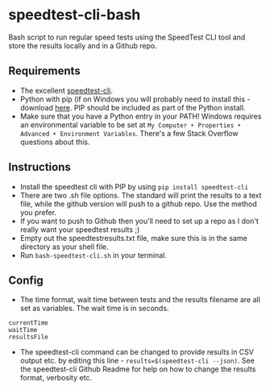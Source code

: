 # speedtest-cli-bash
Bash script to run regular speed tests using the SpeedTest CLI tool and store the results locally and in a Github repo.

## Requirements
- The excellent [speedtest-cli](https://github.com/sivel/speedtest-cli "speedtest-cli Github page").
- Python with pip (if on Windows you will probably need to install this - download [here](https://www.python.org/downloads 'Python.org Download page'). PIP should be included as part of the Python install.
- Make sure that you have a Python entry in your PATH! Windows requires an environmental variable to be set at `My Computer ‣ Properties ‣ Advanced ‣ Environment Variables`. There's a few Stack Overflow questions about this.

## Instructions
- Install the speedtest cli with PIP by using `pip install speedtest-cli`
- There are two .sh file options. The standard will print the results to a text file, while the github version will push to a github repo. Use the method you prefer.
- If you want to push to Github then you'll need to set up a repo as I don't really want your speedtest results ;)
- Empty out the speedtestresults.txt file, make sure this is in the same directory as your shell file.
- Run `bash-speedtest-cli.sh` in your terminal.

## Config
- The time format, wait time between tests and the results filename are all set as variables. The wait time is in seconds.
```
currentTime
waitTime
resultsFile
```
- The speedtest-cli command can be changed to provide results in CSV output etc. by editing this line - `results=$(speedtest-cli --json)`. See the speedtest-cli Github Readme for help on how to change the results format, verbosity etc.
